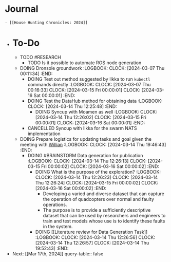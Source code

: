 # Journal
	- [[House Hunting Chronicles: 2024]]
- # To-Do
	- TODO #RESEARCH
		- TODO Is it possible to automate ROS node generation
	- DOING Dronsole groundwork
	  :LOGBOOK:
	  CLOCK: [2024-03-07 Thu 00:11:34]
	  :END:
		- DOING Test out method suggested by Ilkka to run `kubectl` commands directly
		  :LOGBOOK:
		  CLOCK: [2024-03-07 Thu 00:16:33]
		  CLOCK: [2024-03-15 Fri 00:00:01]
		  CLOCK: [2024-03-16 Sat 00:00:01]
		  :END:
		- DOING Test the DataHub method for obtaining data
		  :LOGBOOK:
		  CLOCK: [2024-03-14 Thu 12:25:48]
		  :END:
			- DOING Syncup with Moamen as well
			  :LOGBOOK:
			  CLOCK: [2024-03-14 Thu 12:26:02]
			  CLOCK: [2024-03-15 Fri 00:00:01]
			  CLOCK: [2024-03-16 Sat 00:00:01]
			  :END:
		- CANCELLED Syncup with Ilkka for the swarm NATS implementation
	- DOING Prepare logistics for updating tasks and goal given the meeting with [Willian](((65e8cead-f672-4286-935c-aee764ec0dde)))
	  :LOGBOOK:
	  CLOCK: [2024-03-14 Thu 19:46:43]
	  :END:
		- DOING #BRAINSTORM Data generation for publication
		  :LOGBOOK:
		  CLOCK: [2024-03-14 Thu 12:26:13]
		  CLOCK: [2024-03-15 Fri 00:00:02]
		  CLOCK: [2024-03-16 Sat 00:00:02]
		  :END:
			- DOING What is the purpose of the exploration?
			  :LOGBOOK:
			  CLOCK: [2024-03-14 Thu 12:26:23]
			  CLOCK: [2024-03-14 Thu 12:26:24]
			  CLOCK: [2024-03-15 Fri 00:00:02]
			  CLOCK: [2024-03-16 Sat 00:00:02]
			  :END:
				- Developing a varied and diverse dataset that can capture the operation of quadcopters over normal and faulty operations.
				- The purpose is to provide a sufficiently descriptive dataset that can be used by researchers and engineers to train and test models whose use is to identify these faults in the system.
			- DOING [[Literature review for Data Generation Task]]
			  :LOGBOOK:
			  CLOCK: [2024-03-14 Thu 12:26:56]
			  CLOCK: [2024-03-14 Thu 12:26:57]
			  CLOCK: [2024-03-14 Thu 19:52:43]
			  :END:
- Next: [[Mar 17th, 2024]]
  query-table:: false